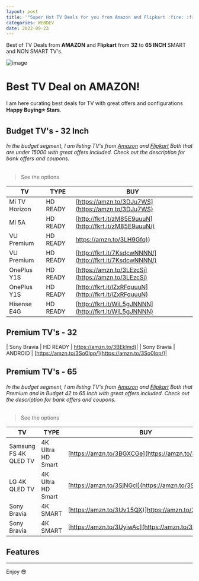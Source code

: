 ```yaml
---
layout: post
title: '"Super Hot TV Deals for you from Amazon and Flipkart :fire: :fire:'
categories: WEBDEV
date: 2022-09-23
---
```


Best of TV Deals from **AMAZON** and **Flipkart** from  **32**  to **65 INCH** SMART and NON SMART TV's.

![image](https://m.media-amazon.com/images/I/71L-lTQnJiL._AC_SX615_SY462_.jpg)

# Best TV Deal on AMAZON!

I am here curating best deals for TV with great offers and configurations **Happy Buying⭐️ Stars**.

## Budget TV's - 32 Inch

###### In the budget segment, I am listing TV's from [Amazon](https://amzn.to/3LBhYWb) and [Flipkart](http://fkrt.it/7D0yEMNNNN/) Both that are under 15000 with great offers included. Check out the description for bank offers and coupons.



> See the options


| TV| TYPE  | BUY|
| --- | --- | --- |
|  Mi TV Horizon| HD READY | [https://amzn.to/3DJu7WS](https://amzn.to/3DJu7WS)|
|  Mi 5A | HD READY | [http://fkrt.it/zM85E9uuuN](http://fkrt.it/zM85E9uuuN/)|
|  VU Premium | HD READY | [https://amzn.to/3LH9Gfq)](https://amzn.to/3LH9Gfq))|
|  VU Premium | HD READY | [http://fkrt.it/7KsdcwNNNN/](http://fkrt.it/7KsdcwNNNN/)|
|  OnePlus Y1S | HD READY | [https://amzn.to/3LEzcSj](https://amzn.to/3LEzcSj)|
|  OnePlus Y1S | HD READY | [http://fkrt.it/lZxRFquuuN](http://fkrt.it/lZxRFquuuN)|
|  Hisense E4G | HD READY | [http://fkrt.it/WiL5gJNNNN](http://fkrt.it/WiL5gJNNNN)|




## Premium TV's - 32 


|  Sony Bravia  | HD READY | [https://amzn.to/3BEklmd)](https://amzn.to/3BEklmd)|
|  Sony Bravia  | ANDROID  | [https://amzn.to/3So0Ipp/](https://amzn.to/3So0Ipp/)|

## Premium TV's - 65 

###### In the budget segment, I am listing TV's from [Amazon](https://amzn.to/3LBhYWb) and [Flipkart](http://fkrt.it/7D0yEMNNNN/) Both that Premium and in Budget 42 to 65 Inch with great offers included. Check out the description for bank offers and coupons.



> See the options


| TV| TYPE  | BUY|
| --- | --- | --- |
|  Samsung FS 4K QLED TV| 4K Ultra HD Smart | [https://amzn.to/3BGXCGe](https://amzn.to/3BGXCGe)|
|  LG 4K QLED TV | 4K Ultra HD Smart | [https://amzn.to/3SjNGcI](https://amzn.to/3SjNGcI)|
|  Sony Bravia | 4K SMART | [https://amzn.to/3Uv15QX)]https://amzn.to/3Uv15QX))|
|  Sony Bravia | 4K SMART | [https://amzn.to/3UyiwAc](https://amzn.to/3UyiwAc)|


## Features




---

Enjoy 😎
